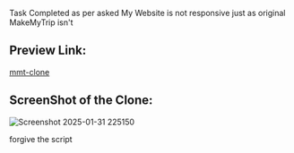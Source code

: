 Task Completed as per asked
My Website is not responsive just as original MakeMyTrip isn't

## Preview Link:

[mmt-clone](https://7sg56.github.io/mmt-clone/)

## ScreenShot of the Clone: 

![Screenshot 2025-01-31 225150](https://github.com/user-attachments/assets/b36ce106-ee24-4f2b-84c5-4ac4af36a747)

forgive the script
